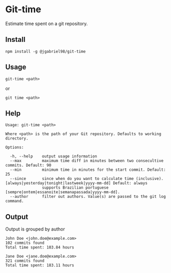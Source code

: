 # Git-time
Estimate time spent on a git repository.

## Install
    npm install -g @jgabriel98/git-time

## Usage
    git-time <path>
    
or

    git time <path>

## Help
    Usage: git-time <path>

    Where <path> is the path of your Git repository. Defaults to working directory.
    
    Options:
    
      -h, --help	output usage information
      --max         maximum time diff in minutes between two consecultive commits. Default: 90
      --min         minimum time in minutes for the start commit. Default: 25
      --since       since when do you want to calculate time (inclusive). [always|yesterday|tonight|lastweek|yyyy-mm-dd] Default: always
                    supports Brazilian portuguese                         [sempre|ontem|essanoite|semanapassada|yyyy-mm-dd].
      --author      filter out authors. Value(s) are passed to the git log command.
      
      
## Output

Output is grouped by author
```
John Doe <john.doe@example.com>
102 commits found
Total time spent: 103.84 hours

Jane Doe <jane.doe@example.com>
321 commits found
Total time spent: 183.11 hours
```
